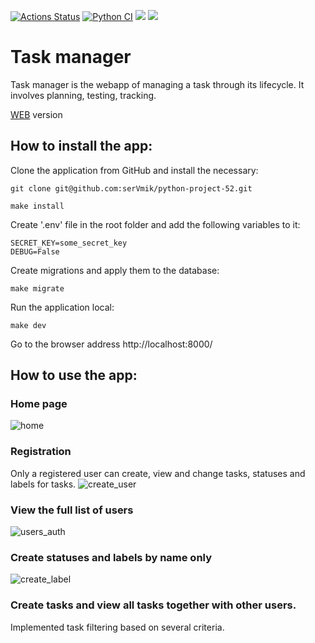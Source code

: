 [![Actions Status](https://github.com/serVmik/python-project-52/workflows/hexlet-check/badge.svg)](https://github.com/serVmik/python-project-52/actions)
[![Python CI](https://github.com/serVmik/python-project-52/actions/workflows/pici.yml/badge.svg)](https://github.com/serVmik/python-project-52/actions/workflows/pici.yml)
<a href="https://codeclimate.com/github/serVmik/python-project-52/maintainability"><img src="https://api.codeclimate.com/v1/badges/ad45895325c9ef37b952/maintainability" /></a>
<a href="https://codeclimate.com/github/serVmik/python-project-52/test_coverage"><img src="https://api.codeclimate.com/v1/badges/ad45895325c9ef37b952/test_coverage" /></a>

# Task manager

Task manager is the webapp of managing a task through its lifecycle.
It involves planning, testing, tracking.

[WEB](https://task-manager-cecs.onrender.com/) version

## How to install the app:
Clone the application from GitHub and install the necessary:  
```
git clone git@github.com:serVmik/python-project-52.git
```    
```
make install
```  

Create '.env' file in the root folder and add the following variables to it:
```  
SECRET_KEY=some_secret_key  
DEBUG=False
```  
Create migrations and apply them to the database:  
```
make migrate
```

Run the application local:  
```
make dev
```  

Go to the browser address http://localhost:8000/  
## How to use the app:  

### Home page
![home](https://github.com/serVmik/python-project-52/assets/56305558/bbdcef86-88f4-42c0-9e87-725d98e4b979)

### Registration
Only a registered user can create, view and change tasks, statuses and labels for tasks. 
![create_user](https://github.com/serVmik/python-project-52/assets/56305558/a2cd4700-2b8e-4926-836b-758f9dd346bd)

### View the full list of users
![users_auth](https://github.com/serVmik/python-project-52/assets/56305558/657650a3-40e0-49a4-a109-077d5a3c177f)

### Create statuses and labels by name only
![create_label](https://github.com/serVmik/python-project-52/assets/56305558/dea27d7f-9c7f-42cc-a25f-a38e6d311b6f)

### Create tasks and view all tasks together with other users.  
Implemented task filtering based on several criteria.
